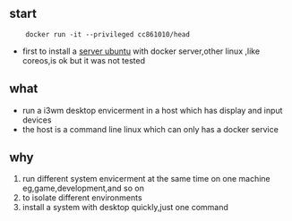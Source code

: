 ## start 
```
    docker run -it --privileged cc861010/head
```
* first to install a [server ubuntu](https://help.ubuntu.com/community/Installation/MinimalCD) with docker server,other linux ,like coreos,is ok but it was not tested

## what 
* run a i3wm desktop envicerment in a host which has display and input devices 
* the host is a command line linux which can only has a docker service
## why
1. run different system envicerment at the same time on one machine eg,game,development,and so on
2. to isolate different environments
3. install a system with desktop quickly,just one command

